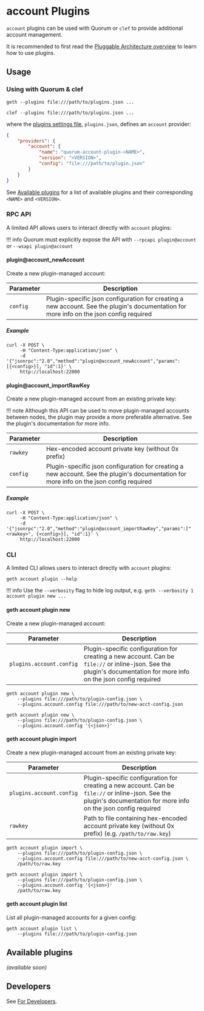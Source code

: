 # account Plugins

`account` plugins can be used with Quorum or `clef` to provide additional account management.  

It is recommended to first read the [Pluggable Architecture overview](../../../../PluggableArchitecture/Overview) to learn how to use plugins.

## Usage
### Using with Quorum & clef

```shell tab="Quorum"
geth --plugins file:///path/to/plugins.json ...
```

```shell tab="clef"
clef --plugins file:///path/to/plugins.json ...
```

where the [plugins settings file](../../../../PluggableArchitecture/Settings), `plugins.json`, defines an `account` provider: 

```json
{
    "providers": {
        "account": {
            "name": "quorum-account-plugin-<NAME>",
            "version": "<VERSION>",
            "config": "file:///path/to/plugin.json"
        }
    }
}
```

See [Available plugins](#available-plugins) for a list of available plugins and their corresponding `<NAME>` and `<VERSION>`.

### RPC API
A limited API allows users to interact directly with `account` plugins:

!!! info 
    Quorum must explicitly expose the API with `--rpcapi plugin@account` or `--wsapi plugin@account`

#### plugin@account_newAccount
Create a new plugin-managed account:

| Parameter | Description |
| --- | --- |
| `config` | Plugin-specific json configuration for creating a new account.  See the plugin's documentation for more info on the json config required 

##### Example
```shell
curl -X POST \
     -H "Content-Type:application/json" \
     -d '{"jsonrpc":"2.0","method":"plugin@account_newAccount","params":[{<config>}], "id":1}' \
     http://localhost:22000
``` 

#### plugin@account_importRawKey
Create a new plugin-managed account from an existing private key:  

!!! note 
    Although this API can be used to move plugin-managed accounts between nodes, the plugin may provide a more preferable alternative.  See the plugin's documentation for more info.

| Parameter | Description |
| --- | --- |
| `rawkey` | Hex-encoded account private key (without 0x prefix) 
| `config` | Plugin-specific json configuration for creating a new account.  See the plugin's documentation for more info on the json config required

##### Example
```shell
curl -X POST \
     -H "Content-Type:application/json" \
     -d '{"jsonrpc":"2.0","method":"plugin@account_importRawKey","params":["<rawkey>", {<config>}], "id":1}' \
     http://localhost:22000
```


### CLI
A limited CLI allows users to interact directly with `account` plugins:

```shell
geth account plugin --help
```
!!! info
    Use the `--verbosity` flag to hide log output, e.g. `geth --verbosity 1 account plugin new ...`

#### geth account plugin new
Create a new plugin-managed account: 

| Parameter | Description |
| --- | --- |
| <span style="white-space:nowrap">`plugins.account.config`</span> | Plugin-specific configuration for creating a new account.  Can be `file://` or inline-json. See the plugin's documentation for more info on the json config required

```shell tab="json file"
geth account plugin new \
    --plugins file:///path/to/plugin-config.json \
    --plugins.account.config file:///path/to/new-acct-config.json
```

```shell tab="inline json"
geth account plugin new \
    --plugins file:///path/to/plugin-config.json \
    --plugins.account.config '{<json>}'
```

#### geth account plugin import
Create a new plugin-managed account from an existing private key:  

| Parameter | Description |
| --- | --- |
| <span style="white-space:nowrap">`plugins.account.config`</span> | Plugin-specific configuration for creating a new account.  Can be `file://` or inline-json. See the plugin's documentation for more info on the json config required
| `rawkey` | Path to file containing hex-encoded account private key (without 0x prefix) (e.g. `/path/to/raw.key`)

```shell tab="json file"
geth account plugin import \
    --plugins file:///path/to/plugin-config.json \
    --plugins.account.config file:///path/to/new-acct-config.json \
    /path/to/raw.key
```

```shell tab="inline json"
geth account plugin import \
    --plugins file:///path/to/plugin-config.json \
    --plugins.account.config '{<json>}'
    /path/to/raw.key
```

#### geth account plugin list
List all plugin-managed accounts for a given config:

```shell
geth account plugin list \
    --plugins file:///path/to/plugin-config.json
```

## Available plugins 
*(available soon)*

## Developers
See [For Developers](../../../../PluggableArchitecture/Plugins/account/For-Developers). 
